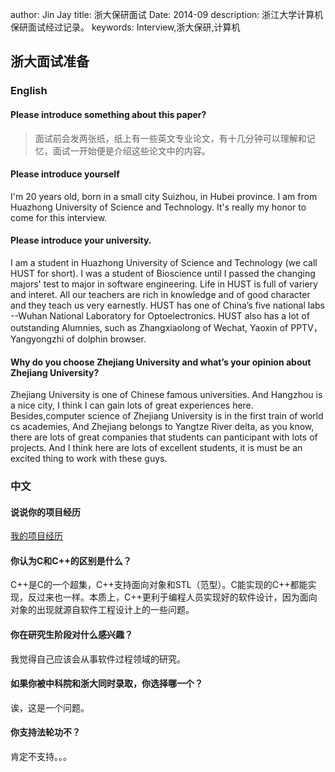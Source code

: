 author: Jin Jay
title: 浙大保研面试
Date: 2014-09
description: 浙江大学计算机保研面试经过记录。
keywords: Interview,浙大保研,计算机

##  浙大面试准备

### English

#### Please introduce something about this paper?
> 面试前会发两张纸，纸上有一些英文专业论文，有十几分钟可以理解和记忆，面试一开始便是介绍这些论文中的内容。

#### Please introduce yourself
I'm 20 years old, born in a small city Suizhou, in Hubei province. I am from Huazhong University of Science and Technology. It's really my honor to come for this interview.

#### Please introduce your university. 
I am a student in Huazhong University of Science and Technology (we call HUST for short). I was a student of Bioscience until I passed the changing majors' test to major in software engineering. Life in HUST is full of variery and interet. All our teachers are rich in knowledge and of good character and they teach us very earnestly. HUST has one of China’s five national labs --Wuhan National Laboratory for Optoelectronics. HUST also has a lot of outstanding Alumnies, such as Zhangxiaolong of Wechat, Yaoxin of PPTV，Yangyongzhi of dolphin browser. 

#### Why do you choose Zhejiang University and what’s your opinion about Zhejiang University?
Zhejiang University is one of Chinese famous universities. And Hangzhou is a nice city, I think I can gain lots of great experiences here. Besides,computer science of Zhejiang University is in the first train of world cs academies, And Zhejiang belongs to Yangtze River delta, as you know, there are lots of great companies that students can panticipant with lots of projects. And I think here are lots of excellent students, it is must be an excited thing to work with these guys.

### 中文
#### 说说你的项目经历
[我的项目经历](http://ijinjay.github.io/about.html#_2)

#### 你认为C和C++的区别是什么？
C++是C的一个超集，C++支持面向对象和STL（范型）。C能实现的C++都能实现，反过来也一样。本质上，C++更利于编程人员实现好的软件设计，因为面向对象的出现就源自软件工程设计上的一些问题。

#### 你在研究生阶段对什么感兴趣？
我觉得自己应该会从事软件过程领域的研究。

#### 如果你被中科院和浙大同时录取，你选择哪一个？
诶，这是一个问题。

#### 你支持法轮功不？
肯定不支持。。。


